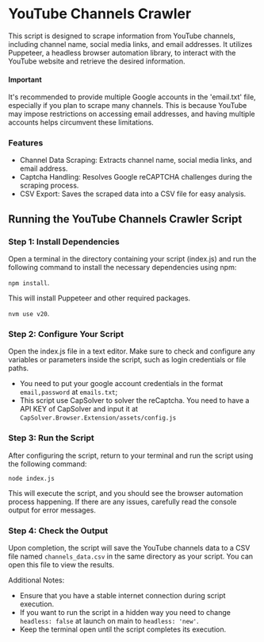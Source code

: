 # YouTube Channels Crawler

This script is designed to scrape information from YouTube channels, including channel name, social media links, and email addresses. It utilizes Puppeteer, a headless browser automation library, to interact with the YouTube website and retrieve the desired information.

#### Important
It's recommended to provide multiple Google accounts in the 'email.txt' file, especially if you plan to scrape many channels. This is because YouTube may impose restrictions on accessing email addresses, and having multiple accounts helps circumvent these limitations.

### Features

- Channel Data Scraping: Extracts channel name, social media links, and email address.
- Captcha Handling: Resolves Google reCAPTCHA challenges during the scraping process.
- CSV Export: Saves the scraped data into a CSV file for easy analysis.


## Running the YouTube Channels Crawler Script
### Step 1: Install Dependencies

Open a terminal in the directory containing your script (index.js) and run the following command to install the necessary dependencies using npm:

`npm install`.

This will install Puppeteer and other required packages.

`nvm use v20`.


### Step 2: Configure Your Script

Open the index.js file in a text editor. Make sure to check and configure any variables or parameters inside the script, such as login credentials or file paths.

- You need to put your google account credentials in the format `email,password` at `emails.txt`;
- This script use CapSolver to solver the reCaptcha. You need to have a API KEY of CapSolver and input it at `CapSolver.Browser.Extension/assets/config.js`

### Step 3: Run the Script

After configuring the script, return to your terminal and run the script using the following command:

`node index.js`

This will execute the script, and you should see the browser automation process happening. If there are any issues, carefully read the console output for error messages.

### Step 4: Check the Output

Upon completion, the script will save the YouTube channels data to a CSV file named `channels_data.csv` in the same directory as your script. You can open this file to view the results.

Additional Notes:

- Ensure that you have a stable internet connection during script execution.
- If you want to run the script in a hidden way you need to change `headless: false` at launch on main to `headless: 'new'`.
- Keep the terminal open until the script completes its execution.
